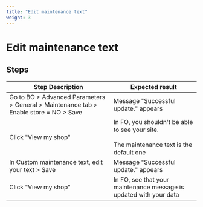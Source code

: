 ```yaml
---
title: "Edit maintenance text"
weight: 3
---
```


# Edit maintenance text
## Steps
| Step Description | Expected result |
| ----- | ----- |
| Go to BO > Advanced Parameters > General > Maintenance tab > Enable store = NO > Save | Message "Successful update." appears |
| Click "View my shop" | In FO, you shouldn't be able to see your site.<br><br>The maintenance text is the default one |
| In Custom maintenance text, edit your text > Save | Message "Successful update." appears |
| Click "View my shop" | In FO, see that your maintenance message is updated with your data |
